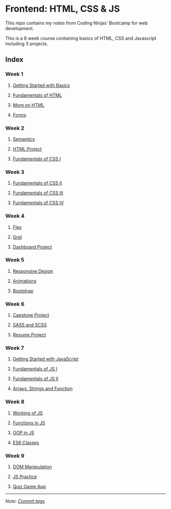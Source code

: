 # Frontend: HTML, CSS & JS

This repo contains my notes from Coding Ninjas' Bootcamp for web development.

This is a 6 week course containing basics of HTML, CSS and Javascript including
3 projects.

## Index

### Week 1

1. [Getting Started with Basics](HTML/Getting%20Started%20with%20Basics/)

2. [Fundamentals of HTML](HTML/Fundamentals%20of%20HTML/)

3. [More on HTML](HTML/More%20on%20HTML/)

4. [Forms](HTML/Forms/)

### Week 2

1. [Semantics](HTML/Semantics/)

2. [HTML Project](Projects/HTML%20Project/)

3. [Fundamentals of CSS I](CSS/Fundamentals%20of%20CSS%20I/)

### Week 3

1. [Fundamentals of CSS II](CSS/Fundamentals%20of%20CSS%20II/)

2. [Fundamentals of CSS III](CSS/Fundamentals%20of%20CSS%20III/)

3. [Fundamentals of CSS IV](Projects/Fundamentals%20of%20CSS%20IV/)

### Week 4

1. [Flex](CSS/Flex/)

2. [Grid](CSS/Grid/)

3. [Dashboard Project](Projects/Dashboard%20Project/)

### Week 5

1. [Responsive Design](Projects/Responsive%20Design/)

2. [Animations](CSS/Animations/)

3. [Bootstrap](CSS/Bootstrap/)

### Week 6

1. [Capstone Project](Projects/Capstone%20Project/)

2. [SASS and SCSS](Projects/SASS%20and%20SCSS/)

3. [Resume Project](Projects/Resume%20Project/)

### Week 7

1. [Getting Started with JavaScript](JS/Getting%20Started%20with%20JavaScript/)

2. [Fundamentals of JS I](JS/Fundamentals%20of%20JS%20I/)

3. [Fundamentals of JS II](JS/Fundamentals%20of%20JS%20II/)

4. [Arrays, Strings and Function](JS/Arrays,%20Strings%20and%20Function/)

### Week 8

1. [Working of JS](JS/Working%20of%20JS/)

2. [Functions in JS](JS/Functions%20in%20JS/)

3. [OOP in JS](JS/OOP%20in%20JS/)

4. [ES6 Classes](JS/ES6%20Classes/)

### Week 9

1. [DOM Manipulation](JS/DOM%20Manipulation/)

2. [JS Practice](Projects/JS%20Practice/)

3. [Quiz Game App](Projects/Quiz%20Game%20App/)

---

*Note*: [*Commit tags*](<https://bit.ly/commit-message-tags>)
